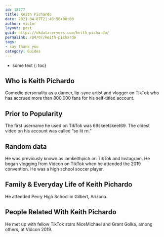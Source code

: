 ```yaml
---
id: 18777
title: Keith Pichardo
date: 2021-04-07T21:49:56+00:00
author: victor
layout: post
guid: https://ukdataservers.com/keith-pichardo/
permalink: /04/07/keith-pichardo
tags:
- say thank you
category: Guides
---
```


* some text
{: toc}


## Who is Keith Pichardo



Comedic personality as a dancer, lip-sync artist and vlogger on TikTok who has accrued more than 800,000 fans for his self-titled account.

                
                
                
## Prior to Popularity



The first username he used on TikTok was 69skeetskeet69. The oldest video on his account was called &#8220;so lit rn.&#8221;

                
                
                
## Random data



He was previously known as iamkeithpich on TikTok and Instagram. He began vlogging from Vidcon on TikTok when he attended the 2019 convention. He was a high school soccer player.

                
                
                
## Family & Everyday Life of Keith Pichardo



He attended Perry High School in Gilbert, Arizona.

                
                
                
## People Related With Keith Pichardo



He met up with fellow TikTok stars NiceMichael and Grant Golka, among others, at Vidcon 2019.

                
              
            
          
          
          